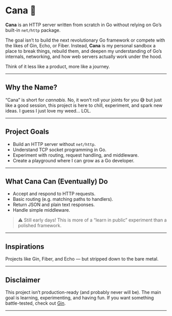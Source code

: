 # Cana 🌿

**Cana** is an HTTP server written from scratch in Go  without relying on Go’s built-in `net/http` package.

The goal isn’t to build the next revolutionary Go framework or compete with the likes of Gin, Echo, or Fiber. Instead, **Cana** is my personal sandbox  a place to break things, rebuild them, and deepen my understanding of Go’s internals, networking, and how web servers actually work under the hood.

Think of it less like a product, more like a journey. 

---

## Why the Name?

“Cana” is short for *cannabis*. No, it won’t roll your joints for you 😅  but just like a good session, this project is here to chill, experiment, and spark new ideas. I guess I just love my weed… LOL.

---

## Project Goals

* Build an HTTP server without `net/http`.
* Understand TCP socket programming in Go.
* Experiment with routing, request handling, and middleware.
* Create a playground where I can grow as a Go developer.

---

## What Cana Can (Eventually) Do

* Accept and respond to HTTP requests.
* Basic routing (e.g. matching paths to handlers).
* Return JSON and plain text responses.
* Handle simple middleware.

> ⚠️ Still early days! This is more of a “learn in public” experiment than a polished framework.

---

## Inspirations

Projects like Gin, Fiber, and Echo — but stripped down to the bare metal.

---

## Disclaimer

This project isn’t production-ready (and probably never will be). The main goal is learning, experimenting, and having fun. If you want something battle-tested, check out [Gin](https://gin-gonic.com/).

---
